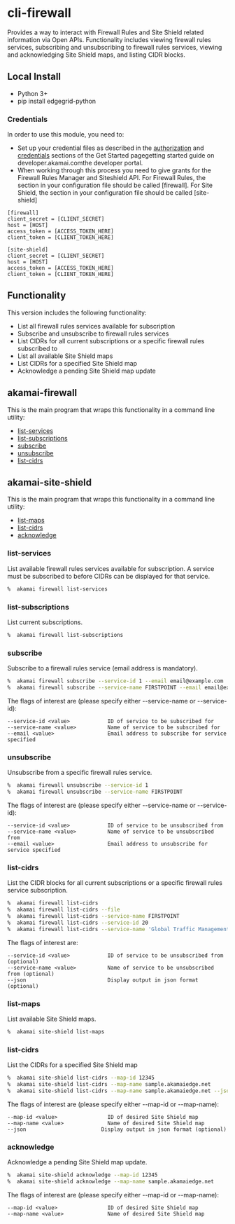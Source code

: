 # cli-firewall
Provides a way to interact with Firewall Rules and Site Shield related information via Open APIs. Functionality includes viewing firewall rules services, subscribing and unsubscribing to firewall rules services, viewing and acknowledging Site Shield maps, and listing CIDR blocks.

## Local Install
* Python 3+
* pip install edgegrid-python

### Credentials
In order to use this module, you need to:
* Set up your credential files as described in the [authorization](https://developer.akamai.com/introduction/Prov_Creds.html) and [credentials](https://developer.akamai.com/introduction/Conf_Client.html) sections of the Get Started pagegetting started guide on developer.akamai.comthe developer portal.  
* When working through this process you need to give grants for the Firewall Rules Manager and Siteshield API.  For Firewall Rules, the section in your configuration file should be called [firewall]. For Site Shield, the section in your configuration file should be called [site-shield]
```
[firewall]
client_secret = [CLIENT_SECRET]
host = [HOST]
access_token = [ACCESS_TOKEN_HERE]
client_token = [CLIENT_TOKEN_HERE]
```
```
[site-shield]
client_secret = [CLIENT_SECRET]
host = [HOST]
access_token = [ACCESS_TOKEN_HERE]
client_token = [CLIENT_TOKEN_HERE]
```

## Functionality
This version includes the following functionality:
* List all firewall rules services available for subscription
* Subscribe and unsubscribe to firewall rules services
* List CIDRs for all current subscriptions or a specific firewall rules subscribed to
* List all available Site Shield maps
* List CIDRs for a specified Site Shield map
* Acknowledge a pending Site Shield map update

## akamai-firewall
This is the main program that wraps this functionality in a command line utility:
* [list-services](#list-services)
* [list-subscriptions](#list-subscriptions)
* [subscribe](#subscribe)
* [unsubscribe](#unsubscribe)
* [list-cidrs](#list-cidrs)

## akamai-site-shield
This is the main program that wraps this functionality in a command line utility:
* [list-maps](#list-maps)
* [list-cidrs](#list-cidrs-1)
* [acknowledge](#acknowledge)


### list-services
List available firewall rules services available for subscription. A service must be subscribed to before CIDRs can be displayed for that service.

```bash
%  akamai firewall list-services
```


### list-subscriptions
List current subscriptions.

```bash
%  akamai firewall list-subscriptions
```


### subscribe
Subscribe to a firewall rules service (email address is mandatory).

```bash
%  akamai firewall subscribe --service-id 1 --email email@example.com
%  akamai firewall subscribe --service-name FIRSTPOINT --email email@example.com
```

The flags of interest are (please specify either --service-name or --service-id):

```
--service-id <value>            ID of service to be subscribed for
--service-name <value>          Name of service to be subscribed for
--email <value>                 Email address to subscribe for service specified
```


### unsubscribe
Unsubscribe from a specific firewall rules service.

```bash
%  akamai firewall unsubscribe --service-id 1
%  akamai firewall unsubscribe --service-name FIRSTPOINT
```

The flags of interest are (please specify either --service-name or --service-id):

```
--service-id <value>            ID of service to be unsubscribed from
--service-name <value>          Name of service to be unsubscribed from
--email <value>                 Email address to unsubscribe for service specified
```


### list-cidrs
List the CIDR blocks for all current subscriptions or a specific firewall rules service subscription.

```bash
%  akamai firewall list-cidrs
%  akamai firewall list-cidrs --file
%  akamai firewall list-cidrs --service-name FIRSTPOINT
%  akamai firewall list-cidrs --service-id 20
%  akamai firewall list-cidrs --service-name 'Global Traffic Management - Siteshield' --json
```

The flags of interest are:

```
--service-id <value>            ID of service to be unsubscribed from (optional)
--service-name <value>          Name of service to be unsubscribed from (optional)
--json                          Display output in json format (optional)
```


### list-maps
List available Site Shield maps.

```bash
%  akamai site-shield list-maps
```


### list-cidrs
List the CIDRs for a specified Site Shield map

```bash
%  akamai site-shield list-cidrs --map-id 12345
%  akamai site-shield list-cidrs --map-name sample.akamaiedge.net
%  akamai site-shield list-cidrs --map-name sample.akamaiedge.net --json
```

The flags of interest are (please specify either --map-id or --map-name):

```
--map-id <value>            	ID of desired Site Shield map
--map-name <value>          	Name of desired Site Shield map
--json                        Display output in json format (optional)
```


### acknowledge
Acknowledge a pending Site Shield map update.

```bash
%  akamai site-shield acknowledge --map-id 12345
%  akamai site-shield acknowledge --map-name sample.akamaiedge.net
```

The flags of interest are (please specify either --map-id or --map-name):

```
--map-id <value>            	ID of desired Site Shield map
--map-name <value>          	Name of desired Site Shield map
```
